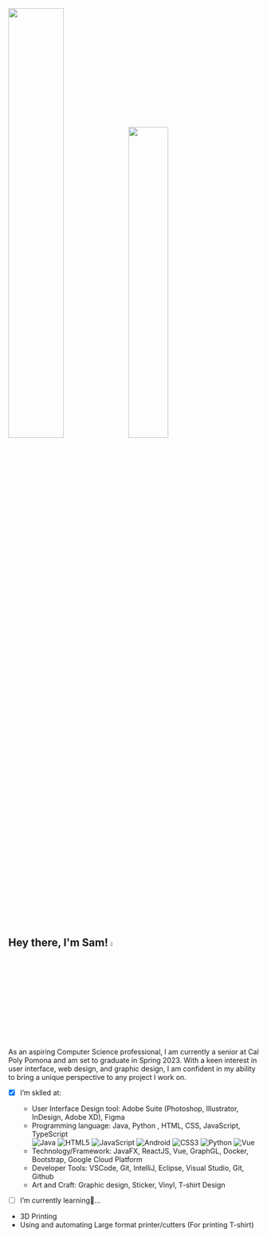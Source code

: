 
<picture>
  <source media="(prefers-color-scheme: dark)" srcset="https://github-readme-stats-git-master-rstaa-rickstaa.vercel.app/api?username=SamuelChih&show_icons=true&theme=onedark&include_all_commits=true&role=OWNER,ORGANIZATION_MEMBER,COLLABORATOR">
  <img height="auto" width="47%" src="https://github-readme-stats-git-master-rstaa-rickstaa.vercel.app/api?username=SamuelChih">
</picture>

<picture>
  <source media="(prefers-color-scheme: dark)" srcset="https://github-readme-stats-git-master-rstaa-rickstaa.vercel.app/api/top-langs/?username=SamuelChih&layout=compact&exclude_repo=Hardware-Course&theme=onedark&hide=ASP.NET,MATLAB&role=OWNER,ORGANIZATION_MEMBER&langs_count=5">
  <img height="auto" width="40%" src="https://github-readme-stats-git-master-rstaa-rickstaa.vercel.app/api/top-langs/?username=SamuelChih&layout=compact">
</picture>


## Hey there, I'm Sam!  <img height="5%" width="5%" src="https://storage.googleapis.com/downloads.webmproject.org/webp/images/dancing_banana2.lossless.webp"> 
As an aspiring Computer Science professional, I am currently a senior at Cal Poly Pomona and am set to graduate in Spring 2023. With a keen interest in user interface, web design, and graphic design, I am confident in my ability to bring a unique perspective to any project I work on.

- [x]  I’m sklled at: 
   - User Interface Design tool: Adobe Suite (Photoshop, Illustrator, InDesign, Adobe XD), Figma
   - Programming language: Java, Python ,  HTML, CSS, JavaScript, TypeScript 
     <br/>
     ![Java](https://img.shields.io/badge/-Java-f80000?style=flat-square&logo=oracle&logoColor=fff)
     ![HTML5](https://img.shields.io/badge/-HTML5-e34f26?style=flat-square&logo=HTML5&logoColor=fff)
     ![JavaScript](https://img.shields.io/badge/-JavaScript-f7df1e?style=flat-square&logo=JavaScript&labelColor=f7df1e&logoColor=000)
     ![Android](https://img.shields.io/badge/-Android-008000?style=flat-square&logo=android&labelColor=008000&logoColor=fff) 
     ![CSS3](https://img.shields.io/badge/-CSS3-1572b6?style=flat-square&logo=CSS3&labelColor=1572b6)
     ![Python](https://img.shields.io/badge/-Python-4B0082?style=flat-square&logo=python&logoColor=fff) 
     ![Vue](https://img.shields.io/badge/Vue.js-800080?style=flat-square&logo=vuedotjs&logoColor=fff)
   - Technology/Framework: JavaFX, ReactJS, Vue, GraphGL, Docker, Bootstrap, Google Cloud Platform
   - Developer Tools: VSCode, Git, IntelliJ, Eclipse, Visual Studio, Git, Github
   - Art and Craft: Graphic design, Sticker, Vinyl, T-shirt Design

- [ ]   I’m currently learning🌱...
   - 3D Printing
   - Using and automating Large format printer/cutters (For printing T-shirt)

<!---
SamuelChih/SamuelChih is a ✨ special ✨ repository because its `README.md` (this file) appears on your GitHub profile.
You can click the Preview link to take a look at your changes.
--->
